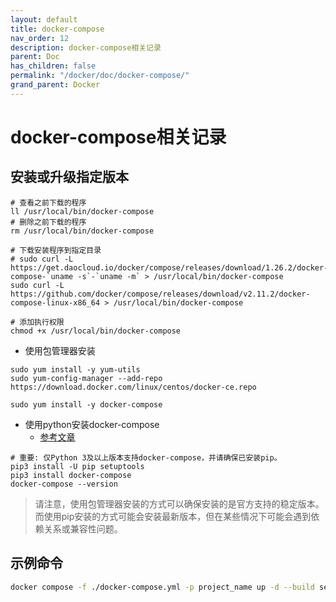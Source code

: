 ```yaml
---
layout: default
title: docker-compose
nav_order: 12
description: docker-compose相关记录
parent: Doc
has_children: false
permalink: "/docker/doc/docker-compose/"
grand_parent: Docker
---
```


# docker-compose相关记录

## 安装或升级指定版本

```shell
# 查看之前下载的程序
ll /usr/local/bin/docker-compose
# 删除之前下载的程序
rm /usr/local/bin/docker-compose

# 下载安装程序到指定目录
# sudo curl -L https://get.daocloud.io/docker/compose/releases/download/1.26.2/docker-compose-`uname -s`-`uname -m` > /usr/local/bin/docker-compose
sudo curl -L https://github.com/docker/compose/releases/download/v2.11.2/docker-compose-linux-x86_64 > /usr/local/bin/docker-compose

# 添加执行权限
chmod +x /usr/local/bin/docker-compose

```

- 使用包管理器安装

```shell
sudo yum install -y yum-utils
sudo yum-config-manager --add-repo https://download.docker.com/linux/centos/docker-ce.repo

sudo yum install -y docker-compose

```

- 使用python安装docker-compose
  - [参考文章](https://help.aliyun.com/zh/ecs/use-cases/deploy-and-use-docker-on-alibaba-cloud-linux-2-instances)

```shell
# 重要: 仅Python 3及以上版本支持docker-compose，并请确保已安装pip。
pip3 install -U pip setuptools
pip3 install docker-compose
docker-compose --version
```

> 请注意，使用包管理器安装的方式可以确保安装的是官方支持的稳定版本。而使用pip安装的方式可能会安装最新版本，但在某些情况下可能会遇到依赖关系或兼容性问题。

## 示例命令

```bash
docker compose -f ./docker-compose.yml -p project_name up -d --build service_name
```
